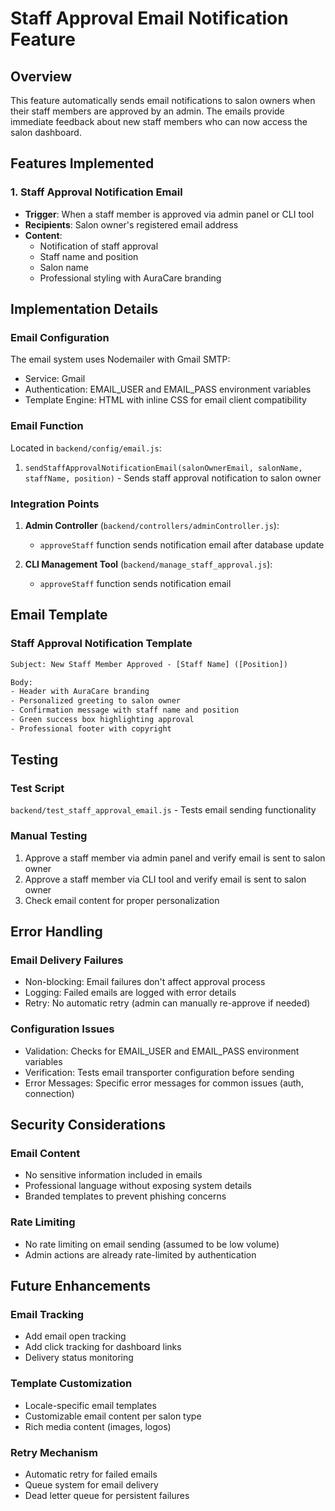 # Staff Approval Email Notification Feature

## Overview
This feature automatically sends email notifications to salon owners when their staff members are approved by an admin. The emails provide immediate feedback about new staff members who can now access the salon dashboard.

## Features Implemented

### 1. Staff Approval Notification Email
- **Trigger**: When a staff member is approved via admin panel or CLI tool
- **Recipients**: Salon owner's registered email address
- **Content**: 
  - Notification of staff approval
  - Staff name and position
  - Salon name
  - Professional styling with AuraCare branding

## Implementation Details

### Email Configuration
The email system uses Nodemailer with Gmail SMTP:
- Service: Gmail
- Authentication: EMAIL_USER and EMAIL_PASS environment variables
- Template Engine: HTML with inline CSS for email client compatibility

### Email Function
Located in `backend/config/email.js`:
1. `sendStaffApprovalNotificationEmail(salonOwnerEmail, salonName, staffName, position)` - Sends staff approval notification to salon owner

### Integration Points
1. **Admin Controller** (`backend/controllers/adminController.js`):
   - `approveStaff` function sends notification email after database update

2. **CLI Management Tool** (`backend/manage_staff_approval.js`):
   - `approveStaff` function sends notification email

## Email Template

### Staff Approval Notification Template
```html
Subject: New Staff Member Approved - [Staff Name] ([Position])

Body:
- Header with AuraCare branding
- Personalized greeting to salon owner
- Confirmation message with staff name and position
- Green success box highlighting approval
- Professional footer with copyright
```

## Testing

### Test Script
`backend/test_staff_approval_email.js` - Tests email sending functionality

### Manual Testing
1. Approve a staff member via admin panel and verify email is sent to salon owner
2. Approve a staff member via CLI tool and verify email is sent to salon owner
3. Check email content for proper personalization

## Error Handling

### Email Delivery Failures
- Non-blocking: Email failures don't affect approval process
- Logging: Failed emails are logged with error details
- Retry: No automatic retry (admin can manually re-approve if needed)

### Configuration Issues
- Validation: Checks for EMAIL_USER and EMAIL_PASS environment variables
- Verification: Tests email transporter configuration before sending
- Error Messages: Specific error messages for common issues (auth, connection)

## Security Considerations

### Email Content
- No sensitive information included in emails
- Professional language without exposing system details
- Branded templates to prevent phishing concerns

### Rate Limiting
- No rate limiting on email sending (assumed to be low volume)
- Admin actions are already rate-limited by authentication

## Future Enhancements

### Email Tracking
- Add email open tracking
- Add click tracking for dashboard links
- Delivery status monitoring

### Template Customization
- Locale-specific email templates
- Customizable email content per salon type
- Rich media content (images, logos)

### Retry Mechanism
- Automatic retry for failed emails
- Queue system for email delivery
- Dead letter queue for persistent failures
